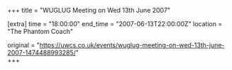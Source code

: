 +++
title = "WUGLUG Meeting on Wed 13th June 2007"

[extra]
time = "18:00:00"
end_time = "2007-06-13T22:00:00Z"
location = "The Phantom Coach"

original = "https://uwcs.co.uk/events/wuglug-meeting-on-wed-13th-june-2007-1474488993285/"    
+++



